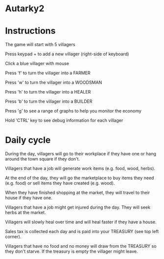 # Autarky2

Instructions
============

The game will start with 5 villagers

Press keypad + to add a new villager (right-side of keyboard)

Click a blue villager with mouse

Press 'f' to turn the villager into a FARMER

Press 'w' to turn the villager into a WOODSMAN

Press 'h' to turn the villager into a HEALER

Press 'b' to turn the villager into a BUILDER

Press 'g' to see a range of graphs to help you monitor the economy

Hold 'CTRL' key to see debug information for each villager


Daily cycle
===========
During the day, villagers will go to their workplace if they have one or hang around the town square if they don't.

Villagers that have a job will generate work items (e.g. food, wood, herbs).

At the end of the day, they will go the marketplace to buy items they need (e.g. food) or sell items they have created (e.g. wood).

When they have finished shopping at the market, they will travel to their house if they have one.

Villagers that have a job might get injured during the day. They will seek herbs at the market.

Villagers will slowly heal over time and will heal faster if they have a house.

Sales tax is collected each day and is paid into your TREASURY (see top left corner).

Villagers that have no food and no money will draw from the TREASURY so they don't starve. If the treasury is empty the villager might leave.






